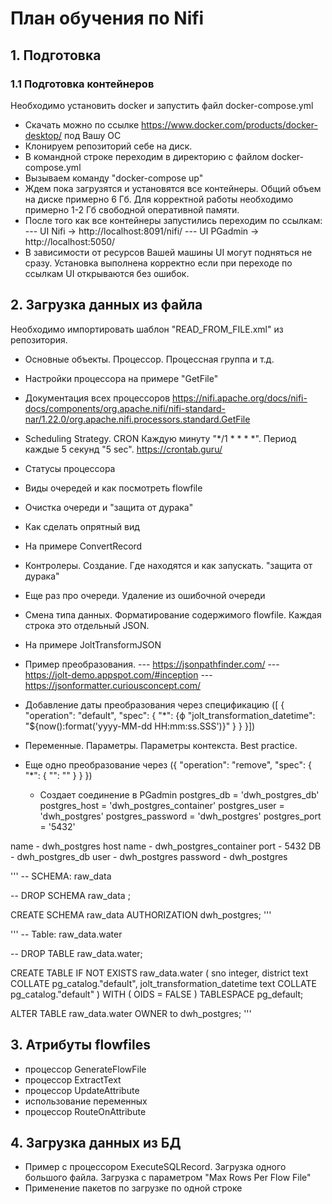 # План обучения по Nifi
## 1. Подготовка
### 1.1 Подготовка контейнеров
Необходимо установить docker и запустить файл docker-compose.yml
- Скачать можно по ссылке https://www.docker.com/products/docker-desktop/ под Вашу ОС
- Клонируем репозиторий себе на диск.
- В командной строке переходим в директорию с файлом docker-compose.yml
- Вызываем команду "docker-compose up"
- Ждем пока загрузятся и установятся все контейнеры. Общий объем на диске примерно 6 Гб. Для корректной работы необходимо примерно 1-2 Гб свободной оперативной памяти.
- После того как все контейнеры запустились переходим по ссылкам:
--- UI Nifi -> http://localhost:8091/nifi/
--- UI PGadmin -> http://localhost:5050/
- В зависимости от ресурсов Вашей машины UI могут подняться не сразу. Установка выполнена корректно если при переходе по ссылкам UI открываются без ошибок.

## 2. Загрузка данных из файла
Необходимо импортировать шаблон "READ_FROM_FILE.xml" из репозитория.
- Основные объекты. Процессор. Процессная группа и т.д.

- Настройки процессора на примере "GetFile"
- Документация всех процессоров https://nifi.apache.org/docs/nifi-docs/components/org.apache.nifi/nifi-standard-nar/1.22.0/org.apache.nifi.processors.standard.GetFile
- Scheduling Strategy. CRON Каждую минуту "*/1 * * * *". Период каждые 5 секунд "5 sec". https://crontab.guru/
- Статусы процессора
- Виды очередей и как посмотреть flowfile
- Очистка очереди и "защита от дурака"
- Как сделать опрятный вид

- На примере ConvertRecord
- Контролеры. Создание. Где находятся и как запускать. "защита от дурака"
- Еще раз про очереди. Удаление из ошибочной очереди
- Смена типа данных. Форматирование содержимого flowfile. Каждая строка это отдельный JSON.

- На примере JoltTransformJSON
- Пример преобразования. 
--- https://jsonpathfinder.com/ 
--- https://jolt-demo.appspot.com/#inception 
--- https://jsonformatter.curiousconcept.com/
- Добавление даты преобразования через спецификацию ([
  {
    "operation": "default",
    "spec": {
      "*": {ф
        "jolt_transformation_datetime": "${now():format('yyyy-MM-dd HH:mm:ss.SSS')}"
      }
    }
}])
- Переменные. Параметры. Параметры контекста. Best practice.
- Еще одно преобразование через ({
    "operation": "remove",
    "spec": {
      "*": {
        "": ""
      }
    }
  })

  - Создает соединение в PGadmin
postgres_db = 'dwh_postgres_db'
postgres_host = 'dwh_postgres_container'
postgres_user = 'dwh_postgres'
postgres_password = 'dwh_postgres'
postgres_port = '5432'

name - dwh_postgres
host name - dwh_postgres_container
port - 5432
DB - dwh_postgres_db
user - dwh_postgres
password - dwh_postgres

'''
-- SCHEMA: raw_data

-- DROP SCHEMA raw_data ;

CREATE SCHEMA raw_data
    AUTHORIZATION dwh_postgres;
'''

'''
-- Table: raw_data.water

-- DROP TABLE raw_data.water;

CREATE TABLE IF NOT EXISTS raw_data.water
(
    sno integer,
    district text COLLATE pg_catalog."default",
    jolt_transformation_datetime text COLLATE pg_catalog."default"
)
WITH (
    OIDS = FALSE
)
TABLESPACE pg_default;

ALTER TABLE raw_data.water
    OWNER to dwh_postgres;
'''

## 3. Атрибуты flowfiles
- процессор GenerateFlowFile
- процессор ExtractText
- процессор UpdateAttribute
- использование переменных
- процессор RouteOnAttribute

## 4. Загрузка данных из БД
- Пример с процессором ExecuteSQLRecord. Загрузка одного большого файла. Загрузка с параметром "Max Rows Per Flow File"
- Применение пакетов по загрузке по одной строке
